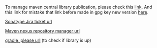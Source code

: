 
To manage maven central library publication, please check this [link](https://android.jlelse.eu/the-complete-guide-to-creating-an-android-library-46628b7fc879). And this link for mistake that link before made in gpg key new version [here](https://medium.com/@zubairehman.work/a-complete-guide-to-create-and-publish-an-android-library-to-maven-central-6eef186a42f5).

[Sonatype Jira ticket url](https://issues.sonatype.org/browse/OSSRH-48829)

[Maven nexus repository manager url](https://oss.sonatype.org/#stagingRepositories)

[gradle, please url](http://gradleplease.appspot.com/) (to check if library is up)